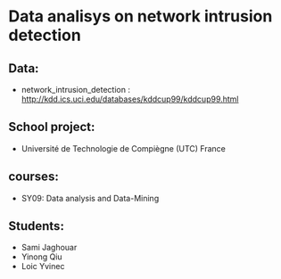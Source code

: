 # Data analisys on  network intrusion detection

## Data:

* network_intrusion_detection : http://kdd.ics.uci.edu/databases/kddcup99/kddcup99.html


## School project:

* Université de Technologie de Compiègne (UTC) France

## courses: 

* SY09: Data analysis and  Data-Mining
     

## Students:

* Sami Jaghouar
* Yinong Qiu
* Loic Yvinec
 
